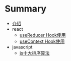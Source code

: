 # Summary

* [介绍](README.md)
* react
    * [useReducer Hook使用](react/useReducerGuider.md)
    * [useContext Hook使用](react/useContext.md)
* javascript
    * [js十大排序算法](javascript/algorithm.md)

